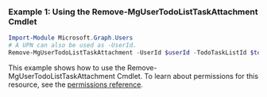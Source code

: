 ### Example 1: Using the Remove-MgUserTodoListTaskAttachment Cmdlet
```powershell
Import-Module Microsoft.Graph.Users
# A UPN can also be used as -UserId.
Remove-MgUserTodoListTaskAttachment -UserId $userId -TodoTaskListId $todoTaskListId -TodoTaskId $todoTaskId -AttachmentBaseId $attachmentBaseId
```
This example shows how to use the Remove-MgUserTodoListTaskAttachment Cmdlet.
To learn about permissions for this resource, see the [permissions reference](/graph/permissions-reference).
